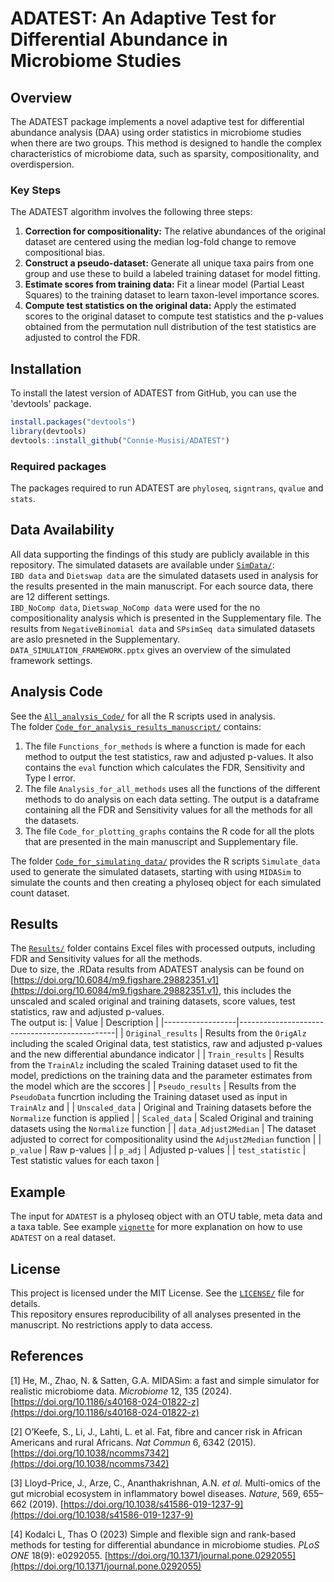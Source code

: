 # ADATEST: An Adaptive Test for Differential Abundance in Microbiome Studies
## Overview
The ADATEST package implements a novel adaptive test for differential abundance analysis (DAA) using order statistics in microbiome studies when there are two groups. This method is designed to handle the complex characteristics of microbiome data, such as sparsity, compositionality, and overdispersion.

### Key Steps
The ADATEST algorithm involves the following three steps:
1. **Correction for compositionality:** The relative abundances of the original dataset are centered using the median log-fold change to remove compositional bias.
2. **Construct a pseudo-dataset:** Generate all unique taxa pairs from one group and use these to build a labeled training dataset for model fitting.
3. **Estimate scores from training data:** Fit a linear model (Partial Least Squares) to the training dataset to learn taxon-level importance scores.
4. **Compute test statistics on the original data:** Apply the estimated scores to the original dataset to compute test statistics and the p-values obtained from the permutation null distribution of the test statistics are adjusted to control the FDR.

## Installation
To install the latest version of ADATEST from GitHub, you can use the 'devtools' package.
```r
install.packages("devtools")
library(devtools)
devtools::install_github("Connie-Musisi/ADATEST")
```

### Required packages
The packages required to run ADATEST are `phyloseq`, `signtrans`, `qvalue` and `stats`.
    
## Data Availability
All data supporting the findings of this study are publicly available in this repository. The simulated datasets are available under [`SimData/`](./SimData): \
  `IBD data` and `Dietswap data` are the simulated datasets used in analysis for the results presented in the main manuscript. For each source data, there are 12 different settings. \
  `IBD_NoComp data`, `Dietswap_NoComp data` were used for the no compositionality analysis which is presented in the Supplementary file. The results from `NegativeBinomial data` and `SPsimSeq data` simulated datasets are aslo presneted in the Supplementary. \
  `DATA_SIMULATION_FRAMEWORK.pptx` gives an overview of the simulated framework settings. 

## Analysis Code 
  See the [`All_analysis_Code/`](./All_analysis_Code) for all the R scripts used in analysis. \
  The folder [`Code_for_analysis_results_manuscript/`](./All_analysis_Code/Code_for_analysis_results_manuscript) contains:
  1. The file `Functions_for_methods` is where a function is made for each method to output the test statistics, raw and adjusted p-values. It also contains the `eval` function which calculates the FDR, Sensitivity and Type I error.
  2. The file `Analysis_for_all_methods` uses all the functions of the different methods to do analysis on each data setting. The output is a dataframe containing all the FDR and Sensitivity values for all the methods for all the datasets. 
  3. The file `Code_for_plotting_graphs` contains the R code for all the plots that are presented in the main manuscript and Supplementary file.
 
 The folder [`Code_for_simulating_data/`](./All_analysis_Code/Code_for_simulating_data) provides the R scripts `Simulate_data` used to generate the simulated datasets, starting with using `MIDASim` to simulate the counts and then creating a phyloseq object for each simulated count dataset.

  
## Results  
  The [`Results/`](./Results) folder contains Excel files with processed outputs, including FDR and Sensitivity values for all the methods. \
  Due to size, the .RData results from ADATEST analysis can be found on [https://doi.org/10.6084/m9.figshare.29882351.v1](https://doi.org/10.6084/m9.figshare.29882351.v1), this includes the unscaled and scaled original and training datasets, score values, test statistics, raw and adjusted p-values. \
  The output is:
  | Value            | Description                                   |
|------------------|-----------------------------------------------|
| `Original_results` | Results from the `OrigAlz` including the scaled Original data, test statistics, raw and adjusted p-values and the new differential abundance indicator |
| `Train_results` | Results from the `TrainAlz` including the scaled Training dataset used to fit the model, predictions on the training data and the parameter estimates from the model which are the sccores |
| `Pseudo_results` | Results from the `PseudoData` funcrtion including the Training dataset used as input in `TrainAlz` and   |
| `Unscaled_data`    | Original and Training datasets before the `Normalize` function is applied   |
| `Scaled_data`   | Scaled Original and training datasets using the `Normalize` function       |
| `data_Adjust2Median` | The dataset adjusted to correct for compositionality usind the `Adjust2Median` function    |
| `p_value` | Raw p-values |
| `p_adj` | Adjusted p-values   |
| `test_statistic` | Test statistic values for each taxon |


## Example
The input for `ADATEST` is a phyloseq object with an OTU table, meta data and a taxa table. See example [`vignette`](./vignettes/Example.Rmd) for more explanation on how to use `ADATEST` on a real dataset.

## License
This project is licensed under the MIT License. See the [`LICENSE/`](./LICENSE) file for details. \
This repository ensures reproducibility of all analyses presented in the manuscript. No restrictions apply to data access.

## References
[1] He, M., Zhao, N. & Satten, G.A. 
MIDASim: a fast and simple simulator for realistic microbiome data. *Microbiome* 12, 135 (2024). 
[https://doi.org/10.1186/s40168-024-01822-z](https://doi.org/10.1186/s40168-024-01822-z)

[2] O’Keefe, S., Li, J., Lahti, L. et al. 
Fat, fibre and cancer risk in African Americans and rural Africans. *Nat Commun* 6, 6342 (2015). 
[https://doi.org/10.1038/ncomms7342](https://doi.org/10.1038/ncomms7342)

[3] Lloyd-Price, J., Arze, C., Ananthakrishnan, A.N. *et al.* 
Multi-omics of the gut microbial ecosystem in inflammatory bowel diseases. *Nature*, 569, 655–662 (2019). 
[https://doi.org/10.1038/s41586-019-1237-9](https://doi.org/10.1038/s41586-019-1237-9)

[4]  Kodalci L, Thas O (2023) 
Simple and flexible sign and rank-based methods for testing for differential abundance in microbiome studies. *PLoS ONE* 18(9): e0292055. 
[https://doi.org/10.1371/journal.pone.0292055](https://doi.org/10.1371/journal.pone.0292055)
